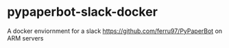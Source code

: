 # pypaperbot-slack-docker
A docker enviornment for a slack https://github.com/ferru97/PyPaperBot on ARM servers 
